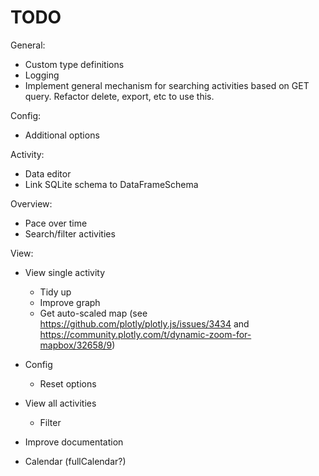 # TODO

General:

- Custom type definitions
- Logging
- Implement general mechanism for searching activities based on GET query. Refactor delete, export, etc to use this.

Config:

- Additional options

Activity:

- Data editor
- Link SQLite schema to DataFrameSchema

Overview:

- Pace over time
- Search/filter activities

View:

- View single activity

  - Tidy up
  - Improve graph
  - Get auto-scaled map (see https://github.com/plotly/plotly.js/issues/3434 and https://community.plotly.com/t/dynamic-zoom-for-mapbox/32658/9)

- Config
  
  - Reset options
  
- View all activities

  - Filter

- Improve documentation

- Calendar (fullCalendar?)
